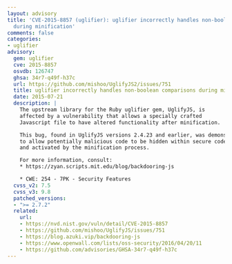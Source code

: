 ```yaml
---
layout: advisory
title: 'CVE-2015-8857 (uglifier): uglifier incorrectly handles non-boolean comparisons
  during minification'
comments: false
categories:
- uglifier
advisory:
  gem: uglifier
  cve: 2015-8857
  osvdb: 126747
  ghsa: 34r7-q49f-h37c
  url: https://github.com/mishoo/UglifyJS2/issues/751
  title: uglifier incorrectly handles non-boolean comparisons during minification
  date: 2015-07-21
  description: |
    The upstream library for the Ruby uglifier gem, UglifyJS, is
    affected by a vulnerability that allows a specially crafted
    Javascript file to have altered functionality after minification.

    This bug, found in UglifyJS versions 2.4.23 and earlier, was demonstrated
    to allow potentially malicious code to be hidden within secure code,
    and activated by the minification process.

    For more information, consult:
    * https://zyan.scripts.mit.edu/blog/backdooring-js

    * CWE: 254 - 7PK - Security Features
  cvss_v2: 7.5
  cvss_v3: 9.8
  patched_versions:
  - ">= 2.7.2"
  related:
    url:
    - https://nvd.nist.gov/vuln/detail/CVE-2015-8857
    - https://github.com/mishoo/UglifyJS/issues/751
    - https://blog.azuki.vip/backdooring-js
    - https://www.openwall.com/lists/oss-security/2016/04/20/11
    - https://github.com/advisories/GHSA-34r7-q49f-h37c
---
```

